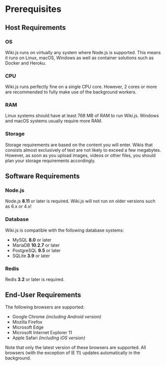 # Prerequisites

## Host Requirements

### OS

Wiki.js runs on virtually any system where Node.js is supported. This means it runs on Linux, macOS, Windows as well as container solutions such as Docker and Heroku.

### CPU

Wiki.js runs perfectly fine on a single CPU core. However, 2 cores or more are recommended to fully make use of the background workers.

### RAM

Linux systems should have at least 768 MB of RAM to run Wiki.js. Windows and macOS systems usually require more RAM.

### Storage

Storage requirements are based on the content you will enter. Wikis that consists almost exclusively of text are not likely to exceed a few megabytes. However, as soon as you upload images, videos or other files, you should plan your storage requirements accordingly.

## Software Requirements

### Node.js

Node.js **8.11** or later is required. Wiki.js will not run on older versions such as 6.x or 4.x!

### Database

Wiki.js is compatible with the following database systems:

* MySQL **8.0** or later
* MariaDB **10.2.7** or later
* PostgreSQL **9.5** or later
* SQLite **3.9** or later

### Redis

Redis **3.2** or later is required.

## End-User Requirements

The following browsers are supported:

* Google Chrome _\(including Android version\)_
* Mozilla Firefox
* Microsoft Edge
* Microsoft Internet Explorer 11
* Apple Safari _\(including iOS version\)_

Note that only the latest version of these browsers are supported. All browsers \(with the exception of IE 11\) updates automatically in the background.

